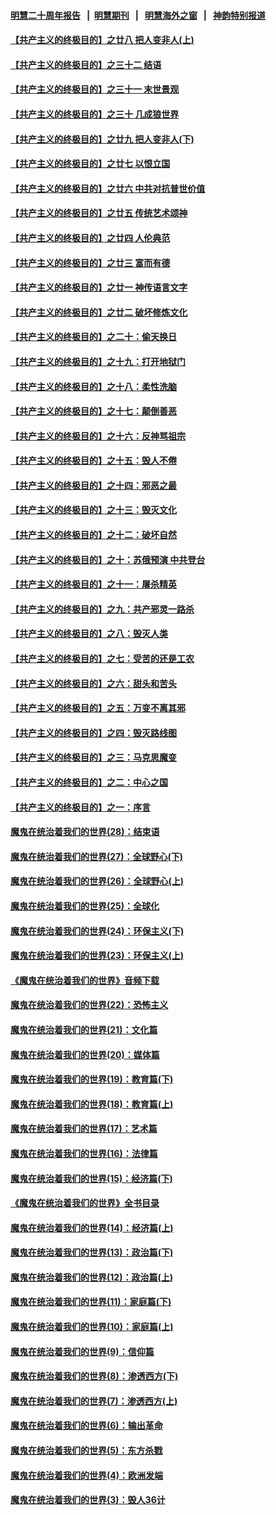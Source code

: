 #### [明慧二十周年报告](https://github.com/gfw-breaker/mh-reports/blob/master/README.md?t=07190140) &nbsp;&nbsp;|&nbsp;&nbsp;[明慧期刊](https://github.com/gfw-breaker/mh-qikan) &nbsp;&nbsp;|&nbsp;&nbsp; [明慧海外之窗](https://github.com/gfw-breaker/mh-news/blob/master/README.md?t=07190140) &nbsp;&nbsp;|&nbsp;&nbsp; [神韵特别报道](https://github.com/gfw-breaker/mh-news/blob/master/shenyun.md?t=07190140) 

#### [【共产主义的终极目的】之廿八 把人变非人(上)](../pages/nsc422/n11340492.md?t=07190140) 

#### [【共产主义的终极目的】之三十二 结语](../pages/nsc422/n11360535.md?t=07190140) 

#### [【共产主义的终极目的】之三十一 末世景观](../pages/nsc422/n11351129.md?t=07190140) 

#### [【共产主义的终极目的】之三十 几成狼世界](../pages/nsc422/n11348280.md?t=07190140) 

#### [【共产主义的终极目的】之廿九 把人变非人(下)](../pages/nsc422/n11344140.md?t=07190140) 

#### [【共产主义的终极目的】之廿七 以恨立国](../pages/nsc422/n11336944.md?t=07190140) 

#### [【共产主义的终极目的】之廿六 中共对抗普世价值](../pages/nsc422/n11324785.md?t=07190140) 

#### [【共产主义的终极目的】之廿五 传统艺术颂神](../pages/nsc422/n11296396.md?t=07190140) 

#### [【共产主义的终极目的】之廿四 人伦典范](../pages/nsc422/n11296397.md?t=07190140) 

#### [【共产主义的终极目的】之廿三 富而有德](../pages/nsc422/n11283598.md?t=07190140) 

#### [【共产主义的终极目的】之廿一 神传语言文字](../pages/nsc422/n11263265.md?t=07190140) 

#### [【共产主义的终极目的】之廿二 破坏修炼文化](../pages/nsc422/n11245728.md?t=07190140) 

#### [【共产主义的终极目的】之二十：偷天换日](../pages/nsc422/n11238846.md?t=07190140) 

#### [【共产主义的终极目的】之十九：打开地狱门](../pages/nsc422/n11206376.md?t=07190140) 

#### [【共产主义的终极目的】之十八：柔性洗脑](../pages/nsc422/n11199994.md?t=07190140) 

#### [【共产主义的终极目的】之十七：颠倒善恶](../pages/nsc422/n11179782.md?t=07190140) 

#### [【共产主义的终极目的】之十六：反神骂祖宗](../pages/nsc422/n11166798.md?t=07190140) 

#### [【共产主义的终极目的】之十五：毁人不倦](../pages/nsc422/n11166792.md?t=07190140) 

#### [【共产主义的终极目的】之十四：邪恶之最](../pages/nsc422/n11150249.md?t=07190140) 

#### [【共产主义的终极目的】之十三：毁灭文化](../pages/nsc422/n11135227.md?t=07190140) 

#### [【共产主义的终极目的】之十二：破坏自然](../pages/nsc422/n11135214.md?t=07190140) 

#### [【共产主义的终极目的】之十：苏俄预演 中共登台](../pages/nsc422/n11118424.md?t=07190140) 

#### [【共产主义的终极目的】之十一：屠杀精英](../pages/nsc422/n11118442.md?t=07190140) 

#### [【共产主义的终极目的】之九：共产邪灵一路杀](../pages/nsc422/n11114139.md?t=07190140) 

#### [【共产主义的终极目的】之八：毁灭人类](../pages/nsc422/n11108503.md?t=07190140) 

#### [【共产主义的终极目的】之七：受苦的还是工农](../pages/nsc422/n11101809.md?t=07190140) 

#### [【共产主义的终极目的】之六：甜头和苦头](../pages/nsc422/n11096971.md?t=07190140) 

#### [【共产主义的终极目的】之五：万变不离其邪](../pages/nsc422/n11091285.md?t=07190140) 

#### [【共产主义的终极目的】之四：毁灭路线图](../pages/nsc422/n11086284.md?t=07190140) 

#### [【共产主义的终极目的】之三：马克思魔变](../pages/nsc422/n11061941.md?t=07190140) 

#### [【共产主义的终极目的】之二：中心之国](../pages/nsc422/n11047728.md?t=07190140) 

#### [【共产主义的终极目的】之一：序言](../pages/nsc422/n11086077.md?t=07190140) 

#### [魔鬼在统治着我们的世界(28)：结束语](../pages/nsc422/n10936246.md?t=07190140) 

#### [魔鬼在统治着我们的世界(27)：全球野心(下)](../pages/nsc422/n10928319.md?t=07190140) 

#### [魔鬼在统治着我们的世界(26)：全球野心(上)](../pages/nsc422/n10900318.md?t=07190140) 

#### [魔鬼在统治着我们的世界(25)：全球化](../pages/nsc422/n10788205.md?t=07190140) 

#### [魔鬼在统治着我们的世界(24)：环保主义(下)](../pages/nsc422/n10695307.md?t=07190140) 

#### [魔鬼在统治着我们的世界(23)：环保主义(上)](../pages/nsc422/n10688613.md?t=07190140) 

#### [《魔鬼在统治着我们的世界》音频下载](../pages/nsc422/n10635553.md?t=07190140) 

#### [魔鬼在统治着我们的世界(22)：恐怖主义](../pages/nsc422/n10614727.md?t=07190140) 

#### [魔鬼在统治着我们的世界(21)：文化篇](../pages/nsc422/n10597706.md?t=07190140) 

#### [魔鬼在统治着我们的世界(20)：媒体篇](../pages/nsc422/n10586579.md?t=07190140) 

#### [魔鬼在统治着我们的世界(19)：教育篇(下)](../pages/nsc422/n10564808.md?t=07190140) 

#### [魔鬼在统治着我们的世界(18)：教育篇(上)](../pages/nsc422/n10526970.md?t=07190140) 

#### [魔鬼在统治着我们的世界(17)：艺术篇](../pages/nsc422/n10499093.md?t=07190140) 

#### [魔鬼在统治着我们的世界(16)：法律篇](../pages/nsc422/n10485969.md?t=07190140) 

#### [魔鬼在统治着我们的世界(15)：经济篇(下)](../pages/nsc422/n10469975.md?t=07190140) 

#### [《魔鬼在统治着我们的世界》全书目录](../pages/nsc422/n10464261.md?t=07190140) 

#### [魔鬼在统治着我们的世界(14)：经济篇(上)](../pages/nsc422/n10457370.md?t=07190140) 

#### [魔鬼在统治着我们的世界(13)：政治篇(下)](../pages/nsc422/n10448270.md?t=07190140) 

#### [魔鬼在统治着我们的世界(12)：政治篇(上)](../pages/nsc422/n10444576.md?t=07190140) 

#### [魔鬼在统治着我们的世界(11)：家庭篇(下)](../pages/nsc422/n10440961.md?t=07190140) 

#### [魔鬼在统治着我们的世界(10)：家庭篇(上)](../pages/nsc422/n10435448.md?t=07190140) 

#### [魔鬼在统治着我们的世界(9)：信仰篇](../pages/nsc422/n10432159.md?t=07190140) 

#### [魔鬼在统治着我们的世界(8)：渗透西方(下)](../pages/nsc422/n10429603.md?t=07190140) 

#### [魔鬼在统治着我们的世界(7)：渗透西方(上)](../pages/nsc422/n10426013.md?t=07190140) 

#### [魔鬼在统治着我们的世界(6)：输出革命](../pages/nsc422/n10421536.md?t=07190140) 

#### [魔鬼在统治着我们的世界(5)：东方杀戮](../pages/nsc422/n10417707.md?t=07190140) 

#### [魔鬼在统治着我们的世界(4)：欧洲发端](../pages/nsc422/n10414890.md?t=07190140) 

#### [魔鬼在统治着我们的世界(3)：毁人36计](../pages/nsc422/n10411583.md?t=07190140) 

